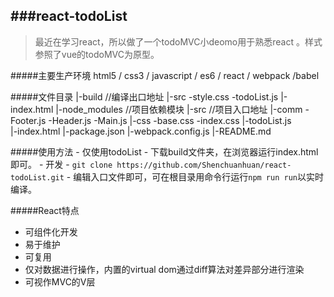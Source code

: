 ###react-todoList
-------------------

>最近在学习react，所以做了一个todoMVC小deomo用于熟悉react 。样式参照了vue的todoMVC为原型。

#####主要生产环境
	html5 / css3 / javascript / es6 / react / webpack /babel

#####文件目录
	|-build           //编译出口地址
		|-src
			-style.css
			-todoList.js
		|-index.html
	|-node_modules    //项目依赖模块
	|-src             //项目入口地址
		|-comm
			 -Footer.js
			 -Header.js
			 -Main.js
		|-css
			-base.css
			-index.css
		|-todoList.js	
	|-index.html
	|-package.json
	|-webpack.config.js
	|-README.md

#####使用方法
	- 仅使用todoList 
		- 下载build文件夹，在浏览器运行index.html即可。
    - 开发
	    - `git clone https://github.com/Shenchuanhuan/react-todoList.git` 
		- 编辑入口文件即可，可在根目录用命令行运行`npm run run`以实时编译。

#####React特点
-	可组件化开发
-	易于维护
-	可复用
-	仅对数据进行操作，内置的virtual dom通过diff算法对差异部分进行渲染
-	可视作MVC的V层